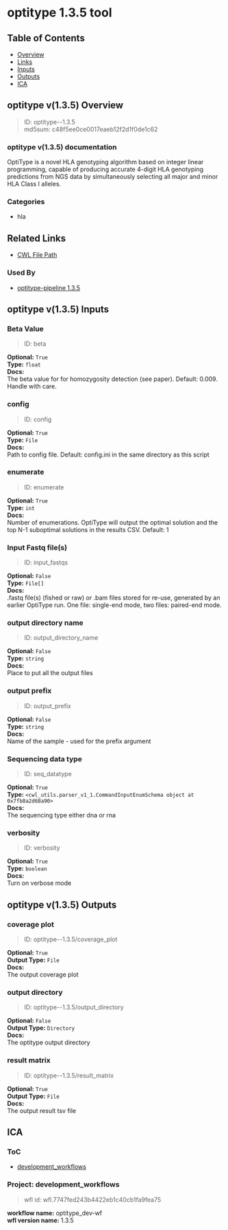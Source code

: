 
optitype 1.3.5 tool
===================

## Table of Contents
  
- [Overview](#optitype-v135-overview)  
- [Links](#related-links)  
- [Inputs](#optitype-v135-inputs)  
- [Outputs](#optitype-v135-outputs)  
- [ICA](#ica)  


## optitype v(1.3.5) Overview



  
> ID: optitype--1.3.5  
> md5sum: c48f5ee0ce0017eaeb12f2d1f0de1c62

### optitype v(1.3.5) documentation
  
OptiType is a novel HLA genotyping algorithm based on integer linear programming,
capable of producing accurate 4-digit HLA genotyping predictions from NGS data by simultaneously
selecting all major and minor HLA Class I alleles.

### Categories
  
- hla  


## Related Links
  
- [CWL File Path](../../../../../../tools/optitype/1.3.5/optitype__1.3.5.cwl)  


### Used By
  
- [optitype-pipeline 1.3.5](../../../workflows/optitype-pipeline/1.3.5/optitype-pipeline__1.3.5.md)  

  


## optitype v(1.3.5) Inputs

### Beta Value



  
> ID: beta
  
**Optional:** `True`  
**Type:** `float`  
**Docs:**  
The beta value for for homozygosity detection (see
paper). Default: 0.009. Handle with care.


### config



  
> ID: config
  
**Optional:** `True`  
**Type:** `File`  
**Docs:**  
Path to config file. Default: config.ini in the same
directory as this script


### enumerate



  
> ID: enumerate
  
**Optional:** `True`  
**Type:** `int`  
**Docs:**  
Number of enumerations. OptiType will output the
optimal solution and the top N-1 suboptimal solutions
in the results CSV. Default: 1


### Input Fastq file(s)



  
> ID: input_fastqs
  
**Optional:** `False`  
**Type:** `File[]`  
**Docs:**  
.fastq file(s) (fished or raw) or .bam files stored
 for re-use, generated by an earlier OptiType run. One
 file: single-end mode, two files: paired-end mode.


### output directory name



  
> ID: output_directory_name
  
**Optional:** `False`  
**Type:** `string`  
**Docs:**  
Place to put all the output files


### output prefix



  
> ID: output_prefix
  
**Optional:** `False`  
**Type:** `string`  
**Docs:**  
Name of the sample - used for the prefix argument


### Sequencing data type



  
> ID: seq_datatype
  
**Optional:** `True`  
**Type:** `<cwl_utils.parser_v1_1.CommandInputEnumSchema object at 0x7fb8a2d68a90>`  
**Docs:**  
The sequencing type either dna or rna


### verbosity



  
> ID: verbosity
  
**Optional:** `True`  
**Type:** `boolean`  
**Docs:**  
Turn on verbose mode

  


## optitype v(1.3.5) Outputs

### coverage plot



  
> ID: optitype--1.3.5/coverage_plot  

  
**Optional:** `True`  
**Output Type:** `File`  
**Docs:**  
The output coverage plot
  


### output directory



  
> ID: optitype--1.3.5/output_directory  

  
**Optional:** `False`  
**Output Type:** `Directory`  
**Docs:**  
The optitype output directory
  


### result matrix



  
> ID: optitype--1.3.5/result_matrix  

  
**Optional:** `True`  
**Output Type:** `File`  
**Docs:**  
The output result tsv file
  

  


## ICA

### ToC
  
- [development_workflows](#project-development_workflows)  


### Project: development_workflows


> wfl id: wfl.7747fed243b4422eb1c40cb1fa9fea75  

  
**workflow name:** optitype_dev-wf  
**wfl version name:** 1.3.5  

  

